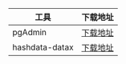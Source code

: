 
| 工具         | 下载地址                                                     |
| ----------- | ------------------------------------------------------------ |
| pgAdmin      | [下载地址](https://www.pgadmin.org/download/)                |
| hashdata-datax | [下载地址](https://packagedown-online-1256722404.cos.ap-guangzhou.myqcloud.com/datax/datax-v1.0.3-hashdata.tar.gz) |


